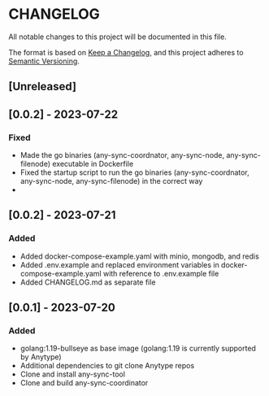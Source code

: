 # CHANGELOG

All notable changes to this project will be documented in this file.

The format is based on [Keep a Changelog](https://keepachangelog.com/en/1.0.0/),
and this project adheres to [Semantic Versioning](https://semver.org/spec/v2.0.0.html).

## [Unreleased]

## [0.0.2] - 2023-07-22

### Fixed
* Made the go binaries (any-sync-coordnator, any-sync-node, any-sync-filenode) executable in Dockerfile
* Fixed the startup script to run the go binaries (any-sync-coordnator, any-sync-node, any-sync-filenode) in the correct way
* 

## [0.0.2] - 2023-07-21

### Added
* Added docker-compose-example.yaml with minio, mongodb, and redis
* Added .env.example and replaced environment variables in docker-compose-example.yaml with reference to .env.example file
* Added CHANGELOG.md as separate file

## [0.0.1] - 2023-07-20

### Added
* golang:1.19-bullseye as base image (golang:1.19 is currently supported by Anytype)
* Additional dependencies to git clone Anytype repos
* Clone and install any-sync-tool
* Clone and build any-sync-coordinator
